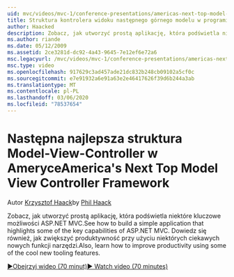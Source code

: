 ```yaml
---
uid: mvc/videos/mvc-1/conference-presentations/americas-next-top-model-view-controller-framework
title: Struktura kontrolera widoku następnego górnego modelu w programie America | Microsoft Docs
author: Haacked
description: Zobacz, jak utworzyć prostą aplikację, która podświetla niektóre kluczowe możliwości ASP.NET MVC. Dowiedz się również, jak zwiększyć produktywność za pomocą niektórych z...
ms.author: riande
ms.date: 05/12/2009
ms.assetid: 2ce3281d-dc92-4a43-9645-7e12ef6e72a6
msc.legacyurl: /mvc/videos/mvc-1/conference-presentations/americas-next-top-model-view-controller-framework
msc.type: video
ms.openlocfilehash: 917629c3ad457ade21dc832b248cb09102a5cf0c
ms.sourcegitcommit: e7e91932a6e91a63e2e46417626f39d6b244a3ab
ms.translationtype: MT
ms.contentlocale: pl-PL
ms.lasthandoff: 03/06/2020
ms.locfileid: "78537654"
---
```

# <a name="americas-next-top-model-view-controller-framework"></a><span data-ttu-id="ed1d1-104">Następna najlepsza struktura Model-View-Controller w Ameryce</span><span class="sxs-lookup"><span data-stu-id="ed1d1-104">America's Next Top Model View Controller Framework</span></span>

<span data-ttu-id="ed1d1-105">Autor [Krzysztof Haack](https://github.com/Haacked)</span><span class="sxs-lookup"><span data-stu-id="ed1d1-105">by [Phil Haack](https://github.com/Haacked)</span></span>

<span data-ttu-id="ed1d1-106">Zobacz, jak utworzyć prostą aplikację, która podświetla niektóre kluczowe możliwości ASP.NET MVC.</span><span class="sxs-lookup"><span data-stu-id="ed1d1-106">See how to build a simple application that highlights some of the key capabilities of ASP.NET MVC.</span></span> <span data-ttu-id="ed1d1-107">Dowiedz się również, jak zwiększyć produktywność przy użyciu niektórych ciekawych nowych funkcji narzędzi.</span><span class="sxs-lookup"><span data-stu-id="ed1d1-107">Also, learn how to improve productivity using some of the cool new tooling features.</span></span>

[<span data-ttu-id="ed1d1-108">&#9654;Obejrzyj wideo (70 minut)</span><span class="sxs-lookup"><span data-stu-id="ed1d1-108">&#9654; Watch video (70 minutes)</span></span>](https://channel9.msdn.com/Blogs/ASP-NET-Site-Videos/americas-next-top-model-view-controller-framework)
